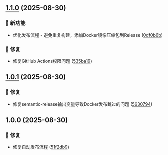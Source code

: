 ## [1.1.0](https://github.com/WittF/docker-multi-java/compare/v1.0.1...v1.1.0) (2025-08-30)


### 🚀 新功能

* 优化发布流程 - 避免重复构建，添加Docker镜像压缩包到Release ([0df0b6b](https://github.com/WittF/docker-multi-java/commit/0df0b6b35e2510134c42c52602dfcdf180a33368))


### 🐛 修复

* 修复GitHub Actions权限问题 ([535ba19](https://github.com/WittF/docker-multi-java/commit/535ba19e4a59d796b4893c3308fba2237a817fad))

## [1.0.1](https://github.com/WittF/docker-multi-java/compare/v1.0.0...v1.0.1) (2025-08-30)


### 🐛 修复

* 修复semantic-release输出变量导致Docker发布跳过的问题 ([5630794](https://github.com/WittF/docker-multi-java/commit/56307946e08e7e1e57af523632bb009113cf6d86))

## 1.0.0 (2025-08-30)

### 🐛 修复

* 修复自动发布流程 ([51f2db9](https://github.com/WittF/docker-multi-java/commit/51f2db94341884906eeeb7232fe64cb4c09cf9d3))
